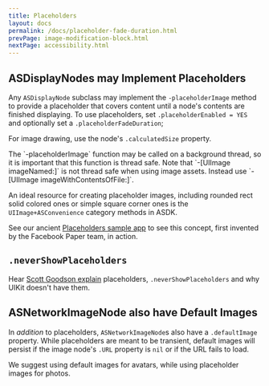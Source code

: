 ```yaml
---
title: Placeholders
layout: docs
permalink: /docs/placeholder-fade-duration.html
prevPage: image-modification-block.html
nextPage: accessibility.html
---
```


## ASDisplayNodes may Implement Placeholders

Any `ASDisplayNode` subclass may implement the `-placeholderImage` method to provide a placeholder that covers content until a node's contents are finished displaying. To use placeholders, set `.placeholderEnabled = YES` and optionally set a `.placeholderFadeDuration`;

For image drawing, use the node's `.calculatedSize` property.

<div class = "note">
The `-placeholderImage` function may be called on a background thread, so it is important that this function is thread safe. Note that `-[UIImage imageNamed:]` is not thread safe when using image assets. Instead use `-[UIImage imageWithContentsOfFile:]`.
</div>


An ideal resource for creating placeholder images, including rounded rect solid colored ones or simple square corner ones is the `UIImage+ASConvenience` category methods in ASDK.

See our ancient <a href="https://github.com/facebook/AsyncDisplayKit/tree/master/examples_extra/Placeholders">Placeholders sample app</a> to see this concept, first invented by the Facebook Paper team, in action. 

## `.neverShowPlaceholders`

Hear <a href="https://youtu.be/RY_X7l1g79Q">Scott Goodson explain</a> placeholders, `.neverShowPlaceholders` and why UIKit doesn't have them.  

## ASNetworkImageNode also have Default Images

In _addition_ to placeholders, `ASNetworkImageNode`s also have a `.defaultImage` property. While placeholders are meant to be transient, default images will persist if the image node's `.URL` property is `nil` or  if the URL fails to load. 

We suggest using default images for avatars, while using placeholder images for photos. 
